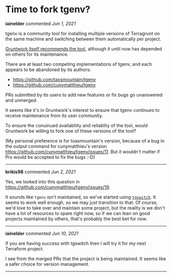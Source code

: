 # Time to fork tgenv?

**iainelder** commented *Jun 1, 2021*

tgenv is a community tool for installing multiple versions of Terragrunt on the same machine and switching between them automatically per project.

[Gruntwork itself recommends the tool](https://blog.gruntwork.io/how-to-manage-multiple-versions-of-terragrunt-and-terraform-as-a-team-in-your-iac-project-da5b59209f2d), although it until now has depended on others for its maintenance.

There are at least two competing implementations of tgenv, and each appears to be abandoned by its authors:

* https://github.com/taosmountain/tgenv
* https://github.com/cunymatthieu/tgenv

PRs submitted by its users to add new features or fix bugs go unanswered and unmerged.

It seems like it's in Gruntwork's interest to ensure that tgenv continues to receive maintenance from its user community.

To ensure the conuinued availabliity and reliablity of the tool, would Gruntwork be willing to fork one of these versions of the tool?

(My personal preference is for toasmountain's version, because of a bug in the output command for cunymatthieu's version https://github.com/cunymatthieu/tgenv/issues/11. But it wouldn't matter if Prs would be accepted to fix the bugs :-D)
<br />
***


**brikis98** commented *Jun 2, 2021*

Yes, we looked into this question in https://github.com/cunymatthieu/tgenv/issues/19. 

It sounds like `tgenv` isn't maintained, so we've started using [`tgswitch`](https://github.com/warrensbox/tgswitch). It seems to work well enough, so we may just transition to that. Of course, we'd love to take over and maintain some project, but the reality is we don't have a lot of resources to spare right now, so if we can lean on good projects maintained by others, that's probably the best bet for now.
***

**iainelder** commented *Jun 10, 2021*

If you are having success with tgswitch then I will try it for my next Terraform project.

I see from the merged PRs that the project is being maintained. It seems like a safer choice for version management.
***

